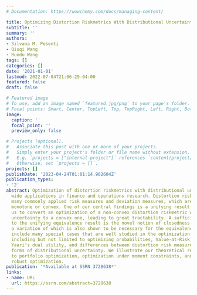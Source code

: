 ```yaml
---
# Documentation: https://wowchemy.com/docs/managing-content/

title: Optimizing Distortion Riskmetrics With Distributional Uncertainty
subtitle: ''
summary: ''
authors:
- Silvana M. Pesenti
- Qiuqi Wang
- Ruodu Wang
tags: []
categories: []
date: '2021-01-01'
lastmod: 2022-07-04T21:06:29-04:00
featured: false
draft: false

# Featured image
# To use, add an image named `featured.jpg/png` to your page's folder.
# Focal points: Smart, Center, TopLeft, Top, TopRight, Left, Right, BottomLeft, Bottom, BottomRight.
image:
  caption: ''
  focal_point: ''
  preview_only: false

# Projects (optional).
#   Associate this post with one or more of your projects.
#   Simply enter your project's folder or file name without extension.
#   E.g. `projects = ["internal-project"]` references `content/project/deep-learning/index.md`.
#   Otherwise, set `projects = []`.
projects: []
publishDate: '2023-04-24T01:01:14.902604Z'
publication_types:
- '2'
abstract: Optimization of distortion riskmetrics with distributional uncertainty has
  wide applications in finance and operations research. Distortion riskmetrics include
  many commonly applied risk measures and deviation measures, which are not necessarily
  monotone or convex. One of our central findings is a unifying result that allows
  us to convert an optimization of a non-convex distortion riskmetric with distributional
  uncertainty to a convex one, leading to great tractability. A sufficient condition
  to the unifying equivalence result is the novel notion of closedness under concentration,
  a variation of which is also shown to be necessary for the equivalence. Our results
  include many special cases that are well studied in the optimization literature,
  including but not limited to optimizing probabilities, Value-at-Risk, Expected Shortfall,
  Yaari's dual utility, and differences between distortion risk measures, under various
  forms of distributional uncertainty. We illustrate our theoretical results via applications
  to portfolio optimization, optimization under moment constraints, and preference
  robust optimization.
publication: '*Available at SSRN 3728638*'
links:
- name: URL
  url: https://ssrn.com/abstract=3728638
---
```

